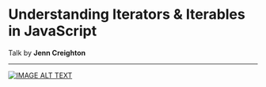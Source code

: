 # Understanding Iterators & Iterables in JavaScript

Talk by **Jenn Creighton**

<hr/>

[![IMAGE ALT TEXT](http://img.youtube.com/vi/uhuGhfjqBk4/0.jpg)](https://youtu.be/uhuGhfjqBk4 "Iterators and Iterables - Jenn Creighton")
